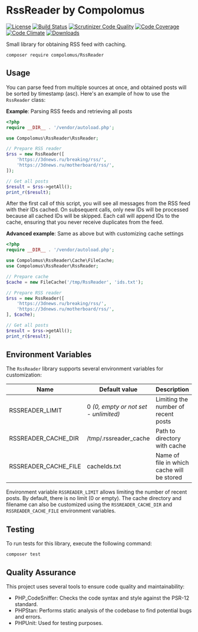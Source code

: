 # RssReader by Compolomus

[![License](https://poser.pugx.org/compolomus/RssReader/license)](https://packagist.org/packages/compolomus/RssReader)
[![Build Status](https://scrutinizer-ci.com/g/Compolomus/RssReader/badges/build.png?b=master)](https://scrutinizer-ci.com/g/Compolomus/RssReader/build-status/master)
[![Scrutinizer Code Quality](https://scrutinizer-ci.com/g/Compolomus/RssReader/badges/quality-score.png?b=master)](https://scrutinizer-ci.com/g/Compolomus/RssReader/?branch=master)
[![Code Coverage](https://scrutinizer-ci.com/g/Compolomus/RssReader/badges/coverage.png?b=master)](https://scrutinizer-ci.com/g/Compolomus/RssReader/?branch=master)
[![Code Climate](https://codeclimate.com/github/Compolomus/RssReader/badges/gpa.svg)](https://codeclimate.com/github/Compolomus/RssReader)
[![Downloads](https://poser.pugx.org/compolomus/RssReader/downloads)](https://packagist.org/packages/compolomus/RssReader)

Small library for obtaining RSS feed with caching.

```shell
composer require compolomus/RssReader
```

## Usage

You can parse feed from multiple sources at once, and obtained posts will be sorted by timestamp (asc). Here's an example of how to use the `RssReader` class:

**Example**: Parsing RSS feeds and retrieving all posts

```php
<?php
require __DIR__ . '/vendor/autoload.php';

use Compolomus\RssReader\RssReader;

// Prepare RSS reader
$rss = new RssReader([
    'https://3dnews.ru/breaking/rss/',
    'https://3dnews.ru/motherboard/rss/',
]);

// Get all posts
$result = $rss->getAll();
print_r($result);
```

After the first call of this script, you will see all messages from the RSS
feed with their IDs cached. On subsequent calls, only new IDs will be
processed because all cached IDs will be skipped. Each call will append IDs
to the cache, ensuring that you never receive duplicates from the feed.

**Advanced example**: Same as above but with customizing cache settings

```php
<?php
require __DIR__ . '/vendor/autoload.php';

use Compolomus\RssReader\Cache\FileCache;
use Compolomus\RssReader\RssReader;

// Prepare cache
$cache = new FileCache('/tmp/RssReader', 'ids.txt');

// Prepare RSS reader
$rss = new RssReader([
    'https://3dnews.ru/breaking/rss/',
    'https://3dnews.ru/motherboard/rss/',
], $cache);

// Get all posts
$result = $rss->getAll();
print_r($result);
```

## Environment Variables

The `RssReader` library supports several environment variables for customization:

| Name                 | Default value                         | Description                                |
|----------------------|---------------------------------------|--------------------------------------------|
| RSSREADER_LIMIT      | 0 _(0, empty or not set - unlimited)_ | Limiting the number of recent posts        |
| RSSREADER_CACHE_DIR  | /tmp/.rssreader_cache                 | Path to directory with cache               |
| RSSREADER_CACHE_FILE | cacheIds.txt                          | Name of file in which cache will be stored |

Environment variable `RSSREADER_LIMIT` allows limiting the number of recent posts.
By default, there is no limit (0 or empty). The cache directory and filename
can also be customized using the `RSSREADER_CACHE_DIR` and `RSSREADER_CACHE_FILE`
environment variables.

## Testing

To run tests for this library, execute the following command:

```shell
composer test
```

## Quality Assurance

This project uses several tools to ensure code quality and maintainability:

* PHP_CodeSniffer: Checks the code syntax and style against the PSR-12 standard.
* PHPStan: Performs static analysis of the codebase to find potential bugs and errors.
* PHPUnit: Used for testing purposes.
